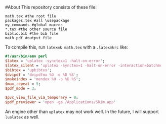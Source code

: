 #About
This repository consists of these file:

```
math.tex #the root file
packages.tex #all \usepackage
my_commands #global macros
*.tex #the other source file
biblio.bib #the bib file
math.pdf #output file
```

To compile this, run `latexmk math.tex` with a `.latexmkrc` like:

```perl
#!/usr/bin/env perl
$latex = 'uplatex -synctex=1 -halt-on-error';
$latex_silent = 'uplatex -synctex=1 -halt-on-error -interaction=batchmode';
$bibtex = 'upbibtex';
$dvipdf = 'dvipdfmx %O -o %D %S';
$makeindex = 'mendex %O -o %D %S';
$max_repeat = 5;
$pdf_mode = 3;

$pvc_view_file_via_temporary = 0;
$pdf_previewer = 'open -ga /Applications/Skim.app'
```
An engine other than `uplatex` may not work well. In the future, I will support `lualatex` as well.
